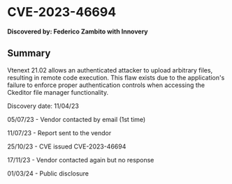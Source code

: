 # CVE-2023-46694

**Discovered by: Federico Zambito with Innovery**

## Summary

Vtenext 21.02 allows an authenticated attacker to upload arbitrary files, resulting in remote code execution. This flaw exists due to the application's failure to enforce proper authentication controls when accessing the Ckeditor file manager functionality.

Discovery date: 11/04/23

05/07/23 - Vendor contacted by email (1st time)

11/07/23 - Report sent to the vendor

25/10/23 - CVE issued CVE-2023-46694

17/11/23 - Vendor contacted again but no response

01/03/24 - Public disclosure
